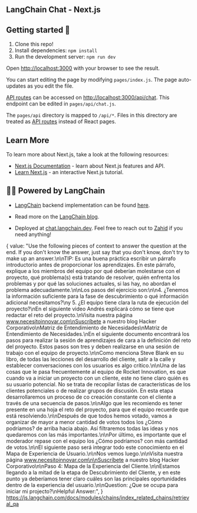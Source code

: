 ## LangChain Chat - Next.js

## Getting started 🚀

1. Clone this repo!
2. Install dependencies: `npm install`
3. Run the development server: `npm run dev`

Open [http://localhost:3000](http://localhost:3000) with your browser to see the result.

You can start editing the page by modifying `pages/index.js`. The page auto-updates as you edit the file.

[API routes](https://nextjs.org/docs/api-routes/introduction) can be accessed on [http://localhost:3000/api/chat](http://localhost:3000/api/chat). This endpoint can be edited in `pages/api/chat.js`.

The `pages/api` directory is mapped to `/api/*`. Files in this directory are treated as [API routes](https://nextjs.org/docs/api-routes/introduction) instead of React pages.

## Learn More

To learn more about Next.js, take a look at the following resources:

- [Next.js Documentation](https://nextjs.org/docs) - learn about Next.js features and API.
- [Learn Next.js](https://nextjs.org/learn) - an interactive Next.js tutorial.

## 🦜🔗 Powered by LangChain

- [LangChain](https://github.com/hwchase17/langchain/) backend implementation can be found [here](https://github.com/hwchase17/chat-langchain).

- Read more on the [LangChain blog](https://blog.langchain.dev/langchain-chat/). 

- Deployed at [chat.langchain.dev](https://chat.langchain.dev/). Feel free to reach out to [Zahid](https://twitter.com/chillzaza_) if you need anything!


{
  value: "Use the following pieces of context to answer the question at the end. If you don't know the answer, just say that you don't know, don't try to make up an answer.\n\nTIP: Es una buena práctica escribir un párrafo introductorio antes de proporcionar los aprendizajes. En este párrafo, explique a los miembros del equipo por qué deberían molestarse con el proyecto, qué problema(s) está tratando de resolver, quién enfrenta los problemas y por qué las soluciones actuales, si las hay, no abordan el problema adecuadamente.\n\nLos pasos del ejercicio son:\n\n4. ¿Tenemos la información suficiente para la fase de descubrimiento o qué información adicional necesitamos?\ny 5. ¿El equipo tiene clara la ruta de ejecución del proyecto?\nEn el siguiente video Andrés explicará cómo se tiene que redactar el reto del proyecto.\nVisita nuestra página www.necesitoinnovar.com\nSuscríbete a nuestro blog Hacker Corporativo\nMatriz de Entendimiento de Necesidades\nMatriz de Entendimiento de Necesidades.\nEn el siguiente documento encontrará los pasos para realizar la sesión de aprendizajes de cara a la definición del reto del proyecto. Estos pasos son tres y deben realizarse en una sesión de trabajo con el equipo de proyecto.\n\nComo menciona Steve Blank en su libro, de todas las lecciones del desarrollo del cliente, salir a la calle y establecer conversaciones con los usuarios es algo crítico.\n\nUna de las cosas que le pasa frecuentemente al equipo de Rocket Innovation, es que cuando va a iniciar un proyecto con un cliente, este no tiene claro quién es su usuario potencial. No se trata de recopilar listas de características de los clientes potenciales o de realizar grupos de discusión. En esta etapa desarrollaremos un proceso de co creación constante con el cliente a través de una secuencia de pasos.\n\nAlgo que les recomiendo es tener presente en una hoja el reto del proyecto, para que el equipo recuerde que está resolviendo.\n\nDespués de que todos hemos votado, vamos a organizar de mayor a menor cantidad de votos todos los ¿Cómo podríamos? de arriba hacia abajo. Así filtraremos todas las ideas y nos quedaremos con las más importantes.\n\nPor último, es importante que el moderador repase con el equipo los ¿Cómo podríamos? con más cantidad de votos.\n\nEl siguiente paso será integrar todo este conocimiento en el Mapa de Experiencia de Usuario.\n\nNos vemos luego.\n\nVisita nuestra página www.necesitoinnovar.com\n\nSuscríbete a nuestro blog Hacker Corporativo\n\nPaso 4: Mapa de la Experiencia del Cliente.\n\nEstamos llegando a la mitad de la etapa de Descubrimiento del Cliente, y en este punto ya deberíamos tener claro cuáles son las principales oportunidades dentro de la experiencia del usuario.\n\nQuestion: ¿Que se ocupa para iniciar mi projecto?\nHelpful Answer:",
}
https://js.langchain.com/docs/modules/chains/index_related_chains/retrieval_qa

